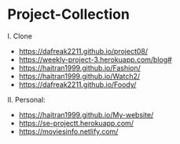 # Project-Collection
I. Clone
- https://dafreak2211.github.io/project08/
- https://weekly-project-3.herokuapp.com/blog#
- https://haitran1999.github.io/Fashion/
- https://haitran1999.github.io/Watch2/
- https://dafreak2211.github.io/Foody/

II. Personal:
- https://haitran1999.github.io/My-website/
- https://se-projectt.herokuapp.com/
- https://moviesinfo.netlify.com/  
